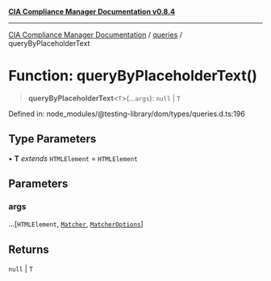 [**CIA Compliance Manager Documentation v0.8.4**](../../../README.md)

***

[CIA Compliance Manager Documentation](../../../globals.md) / [queries](../README.md) / queryByPlaceholderText

# Function: queryByPlaceholderText()

> **queryByPlaceholderText**\<`T`\>(...`args`): `null` \| `T`

Defined in: node\_modules/@testing-library/dom/types/queries.d.ts:196

## Type Parameters

• **T** *extends* `HTMLElement` = `HTMLElement`

## Parameters

### args

...\[`HTMLElement`, [`Matcher`](../../../type-aliases/Matcher.md), [`MatcherOptions`](../../../interfaces/MatcherOptions.md)\]

## Returns

`null` \| `T`
